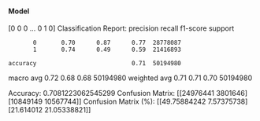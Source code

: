 #### Model
[0 0 0 ... 0 1 0]
Classification Report:
              precision    recall  f1-score   support

           0       0.70      0.87      0.77  28778087
           1       0.74      0.49      0.59  21416893

    accuracy                           0.71  50194980
   macro avg       0.72      0.68      0.68  50194980
weighted avg       0.71      0.71      0.70  50194980

Accuracy: 0.7081223062545299
Confusion Matrix:
[[24976441  3801646]
 [10849149 10567744]]
Confusion Matrix (%):
[[49.75884242  7.57375738]
 [21.614012   21.05338821]]
